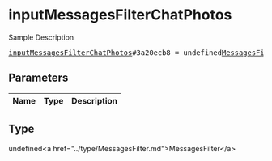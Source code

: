 # inputMessagesFilterChatPhotos

Sample Description

<pre>
<a href="../constructor/inputMessagesFilterChatPhotos.md">inputMessagesFilterChatPhotos</a>#3a20ecb8 = undefined<a href="../type/MessagesFilter.md">MessagesFilter</a>;
</pre>

## Parameters

| Name | Type | Description |
|------|:----:|-------------|

## Type

undefined&lt;a href=&#34;../type/MessagesFilter.md&#34;&gt;MessagesFilter&lt;/a&gt;
